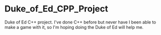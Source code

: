 # Duke_of_Ed_CPP_Project
Duke of Ed C++ project.
I've done C++ before but never have I been able to make a game with it, so I'm hoping doing the Duke of Ed will help me.

